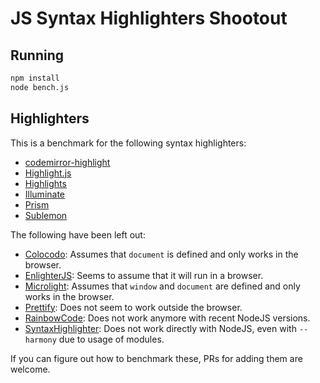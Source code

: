 JS Syntax Highlighters Shootout
===============================

Running
-------

```sh
npm install
node bench.js
```

Highlighters
------------

This is a benchmark for the following syntax highlighters:

-    [codemirror-highlight](https://github.com/curvedmark/codemirror-highlight)
-    [Highlight.js](https://highlightjs.org/)
-    [Highlights](https://github.com/atom/highlights)
-    [Illuminate](https://vkbansal.github.io/illuminate-js/)
-    [Prism](http://prismjs.com/)
-    [Sublemon](https://github.com/lemonce/sublemon)

The following have been left out:

-    [Colocodo](https://github.com/switer/colocodo): Assumes that `document` is
     defined and only works in the browser.
-    [EnlighterJS](https://www.npmjs.com/package/enlighterjs): Seems to assume
     that it will run in a browser.
-    [Microlight](https://asvd.github.io/microlight): Assumes that `window` and
     `document` are defined and only works in the browser.
-    [Prettify](https://github.com/google/code-prettify): Does not seem to work
     outside the browser.
-    [RainbowCode](http://rainbowco.de/): Does not work anymore with recent
     NodeJS versions.
-    [SyntaxHighlighter](https://github.com/syntaxhighlighter): Does not work
     directly with NodeJS, even with `--harmony` due to usage of modules.

If you can figure out how to benchmark these, PRs for adding them are welcome.
